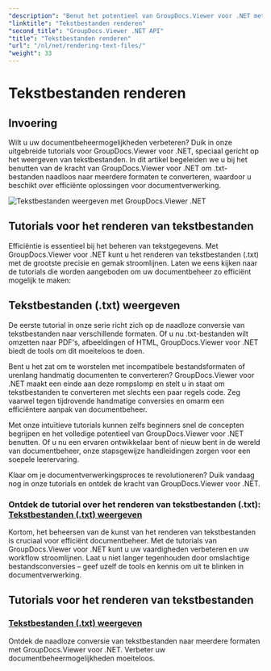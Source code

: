 ```yaml
---
"description": "Benut het potentieel van GroupDocs.Viewer voor .NET met tutorials over het renderen van tekstbestanden. Converteer .txt-bestanden naar verschillende formaten voor verbeterd documentbeheer."
"linktitle": "Tekstbestanden renderen"
"second_title": "GroupDocs.Viewer .NET API"
"title": "Tekstbestanden renderen"
"url": "/nl/net/rendering-text-files/"
"weight": 33
---
```


# Tekstbestanden renderen

## Invoering

Wilt u uw documentbeheermogelijkheden verbeteren? Duik in onze uitgebreide tutorials voor GroupDocs.Viewer voor .NET, speciaal gericht op het weergeven van tekstbestanden. In dit artikel begeleiden we u bij het benutten van de kracht van GroupDocs.Viewer voor .NET om .txt-bestanden naadloos naar meerdere formaten te converteren, waardoor u beschikt over efficiënte oplossingen voor documentverwerking.

![Tekstbestanden weergeven met GroupDocs.Viewer .NET](/viewer/rendering-text-files/image.png)

## Tutorials voor het renderen van tekstbestanden

Efficiëntie is essentieel bij het beheren van tekstgegevens. Met GroupDocs.Viewer voor .NET kunt u het renderen van tekstbestanden (.txt) met de grootste precisie en gemak stroomlijnen. Laten we eens kijken naar de tutorials die worden aangeboden om uw documentbeheer zo efficiënt mogelijk te maken:

## Tekstbestanden (.txt) weergeven

De eerste tutorial in onze serie richt zich op de naadloze conversie van tekstbestanden naar verschillende formaten. Of u nu .txt-bestanden wilt omzetten naar PDF's, afbeeldingen of HTML, GroupDocs.Viewer voor .NET biedt de tools om dit moeiteloos te doen. 

Bent u het zat om te worstelen met incompatibele bestandsformaten of urenlang handmatig documenten te converteren? GroupDocs.Viewer voor .NET maakt een einde aan deze rompslomp en stelt u in staat om tekstbestanden te converteren met slechts een paar regels code. Zeg vaarwel tegen tijdrovende handmatige conversies en omarm een efficiëntere aanpak van documentbeheer.

Met onze intuïtieve tutorials kunnen zelfs beginners snel de concepten begrijpen en het volledige potentieel van GroupDocs.Viewer voor .NET benutten. Of u nu een ervaren ontwikkelaar bent of nieuw bent in de wereld van documentbeheer, onze stapsgewijze handleidingen zorgen voor een soepele leerervaring.

Klaar om je documentverwerkingsproces te revolutioneren? Duik vandaag nog in onze tutorials en ontdek de kracht van GroupDocs.Viewer voor .NET.

### Ontdek de tutorial over het renderen van tekstbestanden (.txt): [Tekstbestanden (.txt) weergeven](./render-txt/)

Kortom, het beheersen van de kunst van het renderen van tekstbestanden is cruciaal voor efficiënt documentbeheer. Met de tutorials van GroupDocs.Viewer voor .NET kunt u uw vaardigheden verbeteren en uw workflow stroomlijnen. Laat u niet langer tegenhouden door omslachtige bestandsconversies – geef uzelf de tools en kennis om uit te blinken in documentverwerking.
## Tutorials voor het renderen van tekstbestanden
### [Tekstbestanden (.txt) weergeven](./render-txt/)
Ontdek de naadloze conversie van tekstbestanden naar meerdere formaten met GroupDocs.Viewer voor .NET. Verbeter uw documentbeheermogelijkheden moeiteloos.